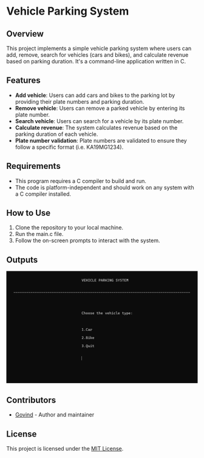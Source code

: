 # Vehicle Parking System

## Overview
This project implements a simple vehicle parking system where users can add, remove, search for vehicles (cars and bikes), and calculate revenue based on parking duration. It's a command-line application written in C.

## Features
- **Add vehicle**: Users can add cars and bikes to the parking lot by providing their plate numbers and parking duration.
- **Remove vehicle**: Users can remove a parked vehicle by entering its plate number.
- **Search vehicle**: Users can search for a vehicle by its plate number.
- **Calculate revenue**: The system calculates revenue based on the parking duration of each vehicle.
- **Plate number validation**: Plate numbers are validated to ensure they follow a specific format (i.e. KA19MG1234).

## Requirements
- This program requires a C compiler to build and run.
- The code is platform-independent and should work on any system with a C compiler installed.

## How to Use
1. Clone the repository to your local machine.
2. Run the main.c file.
3. Follow the on-screen prompts to interact with the system.

##  Outputs
![Vehicle](https://github.com/Govindarajannn/Govindarajannn/blob/main/output_screenshots/Vehicle%20choice.png)


## Contributors
- [Govind](https://github.com/Govindarajannn) - Author and maintainer


## License
This project is licensed under the [MIT License](LICENSE).

